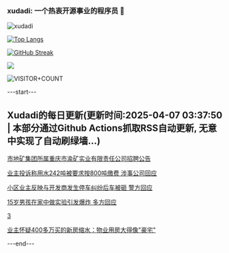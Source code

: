 ### xudadi: 一个热衷开源事业的程序员 👋

![xudadi](https://github-readme-stats-git-masterorgs-github-readme-stats-team.vercel.app/api?username=xudadi)

[![Top Langs](https://github-readme-stats.vercel.app/api/top-langs/?username=xudadi)](https://github.com/anuraghazra/github-readme-stats)

[![GitHub Streak](https://streak-stats.demolab.com?user=xudadi&locale=zh_Hans)](https://git.io/streak-stats)

![](https://raw.githubusercontent.com/xudadi/xudadi/main/assets/github-contribution-grid-snake.svg)

![VISITOR+COUNT](https://komarev.com/ghpvc/?username=xudadi&label=VISITOR+COUNT)


---start---

## Xudadi的每日更新(更新时间:2025-04-07 03:37:50 | 本部分通过Github Actions抓取RSS自动更新, 无意中实现了自动刷绿墙...)

[市地矿集团所属重庆市渝矿实业有限责任公司招聘公告](https://www.gongkaoleida.com/article/2347761)

[业主投诉称用水242吨被要求按800吨缴费 涉事公司回应](https://m.163.com/news/article/JSG6QDR10514R9P4.html)

[小区业主反映与开发商发生停车纠纷后车被砸 警方回应](https://m.163.com/news/article/JSG8CVO7051492T3.html)

[15岁男孩在家中做实验引发爆炸 多方回应](https://m.163.com/news/article/JSG403DC05129QAF.html)

[3](https://m.163.com/touch/news/sub/domestic)

[业主怀疑400多万买的新房缩水：物业用房大得像"豪宅"](https://m.163.com/news/article/JSG32RCA0534P59R.html)

---end---
